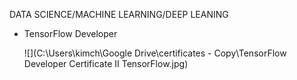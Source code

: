 DATA SCIENCE/MACHINE LEARNING/DEEP LEANING

- TensorFlow Developer

  ![](C:\Users\kimch\Google Drive\certificates - Copy\TensorFlow Developer Certificate  II  TensorFlow.jpg)

